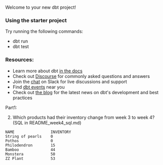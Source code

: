 Welcome to your new dbt project!

### Using the starter project

Try running the following commands:
- dbt run
- dbt test


### Resources:
- Learn more about dbt [in the docs](https://docs.getdbt.com/docs/introduction)
- Check out [Discourse](https://discourse.getdbt.com/) for commonly asked questions and answers
- Join the [chat](https://community.getdbt.com/) on Slack for live discussions and support
- Find [dbt events](https://events.getdbt.com) near you
- Check out [the blog](https://blog.getdbt.com/) for the latest news on dbt's development and best practices


Part1: 

2. Which products had their inventory change from week 3 to week 4? (SQL in README_week4_sql.md)

```
NAME	            INVENTORY
String of pearls	0
Pothos	            0
Philodendron	    15
Bamboo	            44
Monstera	        50
ZZ Plant	        53
```